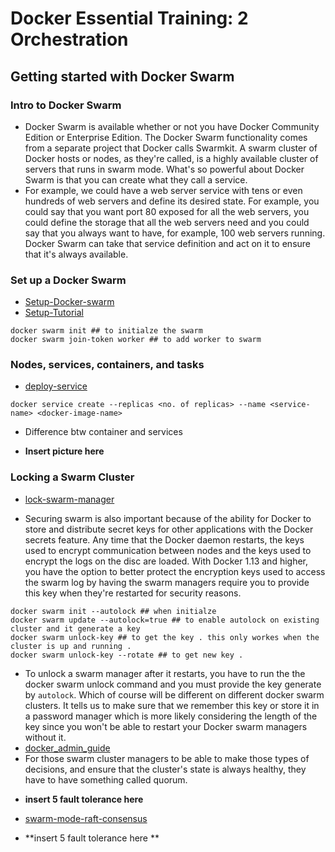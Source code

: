 # Docker Essential Training: 2 Orchestration

## Getting started with Docker Swarm
### Intro to Docker Swarm
* Docker Swarm is available whether or not you have Docker Community Edition or Enterprise Edition. The Docker Swarm functionality comes from a separate project that Docker calls Swarmkit. A swarm cluster of Docker hosts or nodes, as they're called, is a highly available cluster of servers that runs in swarm mode. What's so powerful about Docker Swarm is that you can create what they call a service.
* For example, we could have a web server service with tens or even hundreds of web servers and define its desired state. For example, you could say that you want port 80 exposed for all the web servers, you could define the storage that all the web servers need and you could say that you always want to have, for example, 100 web servers running. Docker Swarm can take that service definition and act on it to ensure that it's always available.

### Set up a Docker Swarm
* [Setup-Docker-swarm](https://docs.docker.com/engine/swarm/)
* [Setup-Tutorial](https://docs.docker.com/engine/swarm/swarm-tutorial/create-swarm/)
```shell
docker swarm init ## to initialze the swarm
docker swarm join-token worker ## to add worker to swarm
```

### Nodes, services, containers, and tasks
* [deploy-service](https://docs.docker.com/engine/swarm/swarm-tutorial/create-swarm/deply-service)
```shell
docker service create --replicas <no. of replicas> --name <service-name> <docker-image-name>
```
* Difference btw container and services
- **Insert picture here**

### Locking a Swarm Cluster

* [lock-swarm-manager](https://docs.docker.com/engine/swarm/swarm_manager_locking/)

* Securing swarm is also important because of the ability for Docker to store and distribute secret keys for other applications with the Docker secrets feature. Any time that the Docker daemon restarts, the keys used to encrypt communication between nodes and the keys used to encrypt the logs on the disc are loaded. With Docker 1.13 and higher, you have the option to better protect the encryption keys used to access the swarm log by having the swarm managers require you to provide this key when they're restarted for security reasons.
```shell
docker swarm init --autolock ## when initialze
docker swarm update --autolock=true ## to enable autolock on existing cluster and it generate a key
docker swarm unlock-key ## to get the key . this only workes when the cluster is up and running . 
docker swarm unlock-key --rotate ## to get new key . 
```
* To unlock a swarm manager after it restarts, you have to run the the docker swarm unlock command and you must provide the key generate by `autolock`. Which of course will be different on different docker swarm clusters. It tells us to make sure that we remember this key or store it in a password manager which is more likely considering the length of the key since you won't be able to restart your Docker swarm managers without it.
* [docker_admin_guide](https://docs.docker.com/engine/swarm/admin_guide/)
* For those swarm cluster managers to be able to make those types of decisions, and ensure that the cluster's state is always healthy, they have to have something called quorum.
- **insert 5 fault tolerance here**
* [swarm-mode-raft-consensus](https://docs.docker.com/engine/swarm/raft/)

- **insert 5 fault tolerance here **

## 

